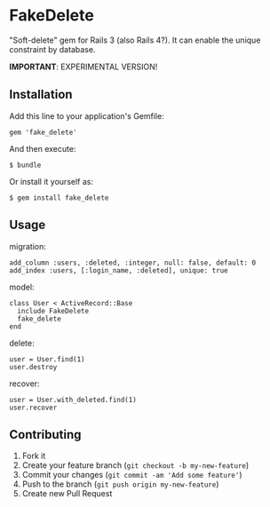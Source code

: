 # FakeDelete

"Soft-delete" gem for Rails 3 (also Rails 4?). It can enable the unique constraint by database.

**IMPORTANT**: EXPERIMENTAL VERSION!

## Installation

Add this line to your application's Gemfile:

    gem 'fake_delete'

And then execute:

    $ bundle

Or install it yourself as:

    $ gem install fake_delete

## Usage

migration:

    add_column :users, :deleted, :integer, null: false, default: 0
    add_index :users, [:login_name, :deleted], unique: true

model:

    class User < ActiveRecord::Base
      include FakeDelete
      fake_delete
    end

delete:

    user = User.find(1)
    user.destroy

recover:

    user = User.with_deleted.find(1)
    user.recover

## Contributing

1. Fork it
2. Create your feature branch (`git checkout -b my-new-feature`)
3. Commit your changes (`git commit -am 'Add some feature'`)
4. Push to the branch (`git push origin my-new-feature`)
5. Create new Pull Request
